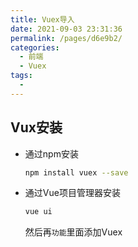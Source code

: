```yaml
---
title: Vuex导入
date: 2021-09-03 23:31:36
permalink: /pages/d6e9b2/
categories:
  - 前端
  - Vuex
tags:
  - 
---
```


## Vux安装
- 通过npm安装
  ```sh
  npm install vuex --save
  ```
- 通过Vue项目管理器安装
  ```sh
  vue ui
  ```
  然后再`功能`里面添加Vuex 